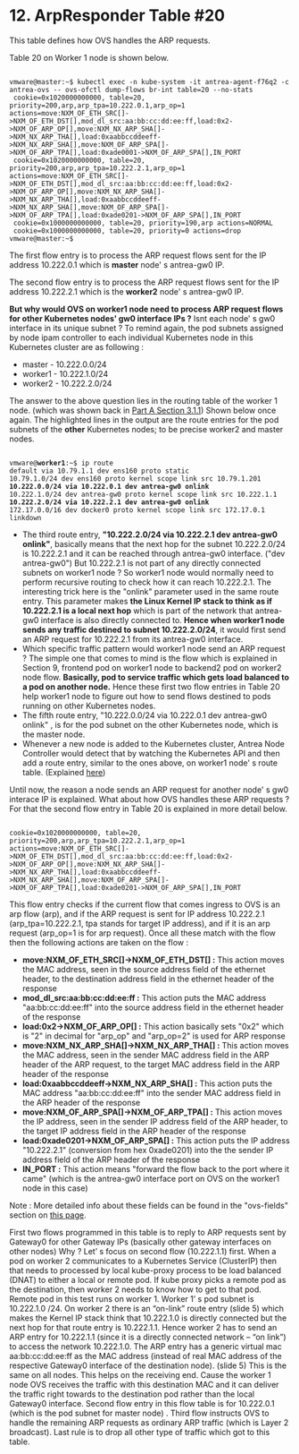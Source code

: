 # 12. ArpResponder Table #20

This table defines how OVS handles the ARP requests.

Table 20 on Worker 1 node is shown below.

<pre><code>
vmware@master:~$ kubectl exec -n kube-system -it antrea-agent-f76q2 -c antrea-ovs -- ovs-ofctl dump-flows br-int table=20 --no-stats
 cookie=0x1020000000000, table=20, priority=200,arp,arp_tpa=10.222.0.1,arp_op=1 actions=move:NXM_OF_ETH_SRC[]->NXM_OF_ETH_DST[],mod_dl_src:aa:bb:cc:dd:ee:ff,load:0x2->NXM_OF_ARP_OP[],move:NXM_NX_ARP_SHA[]->NXM_NX_ARP_THA[],load:0xaabbccddeeff->NXM_NX_ARP_SHA[],move:NXM_OF_ARP_SPA[]->NXM_OF_ARP_TPA[],load:0xade0001->NXM_OF_ARP_SPA[],IN_PORT
 cookie=0x1020000000000, table=20, priority=200,arp,arp_tpa=10.222.2.1,arp_op=1 actions=move:NXM_OF_ETH_SRC[]->NXM_OF_ETH_DST[],mod_dl_src:aa:bb:cc:dd:ee:ff,load:0x2->NXM_OF_ARP_OP[],move:NXM_NX_ARP_SHA[]->NXM_NX_ARP_THA[],load:0xaabbccddeeff->NXM_NX_ARP_SHA[],move:NXM_OF_ARP_SPA[]->NXM_OF_ARP_TPA[],load:0xade0201->NXM_OF_ARP_SPA[],IN_PORT
 cookie=0x1000000000000, table=20, priority=190,arp actions=NORMAL
 cookie=0x1000000000000, table=20, priority=0 actions=drop
vmware@master:~$ 
</code></pre>

The first flow entry is to process the ARP request flows sent for the IP address 10.222.0.1 which is **master** node' s antrea-gw0 IP. 

The second flow entry is to process the ARP request flows sent for the IP address 10.222.2.1 which is the **worker2** node' s antrea-gw0 IP. 

**But why would OVS on worker1 node need to process ARP request flows for other Kubernetes nodes' gw0 interface IPs ?** Isnt each node' s gw0 interface in its unique subnet ? To remind again, the pod subnets assigned by node ipam controller to each individual Kubernetes node in this Kubernetes cluster are as following : 

- master - 10.222.0.0/24
- worker1 - 10.222.1.0/24
- worker2 - 10.222.2.0/24

The answer to the above question lies in the routing table of the worker 1 node. (which was shown back in [Part A Section 3.1.1](https://github.com/dumlutimuralp/antrea-packet-walks/tree/master/part_a#311-worker-1)) Shown below once again. The highlighted lines in the output are the route entries for the pod subnets of the **other** Kubernetes nodes; to be precise worker2 and master nodes. 

<pre><code>
vmware@<b>worker1</b>:~$ ip route
default via 10.79.1.1 dev ens160 proto static
10.79.1.0/24 dev ens160 proto kernel scope link src 10.79.1.201
<b>10.222.0.0/24 via 10.222.0.1 dev antrea-gw0 onlink </b>
10.222.1.0/24 dev antrea-gw0 proto kernel scope link src 10.222.1.1
<b>10.222.2.0/24 via 10.222.2.1 dev antrea-gw0 onlink </b>
172.17.0.0/16 dev docker0 proto kernel scope link src 172.17.0.1 linkdown
</code></pre>

- The third route entry, **"10.222.2.0/24 via 10.222.2.1 dev antrea-gw0 onlink"**, basically means that the next hop for the subnet 10.222.2.0/24 is 10.222.2.1 and it can be reached through antrea-gw0 interface. ("dev antrea-gw0") But 10.222.2.1 is not part of any directly connected subnets on worker1 node ? So worker1 node would normally need to perform recursive routing to check how it can reach 10.222.2.1. The interesting trick here is the "onlink" parameter used in the same route entry. This parameter makes **the Linux Kernel IP stack to think as if 10.222.2.1 is a local next hop** which is part of the network that antrea-gw0 interface is also directly connected to. **Hence when worker1 node sends any traffic destined to subnet 10.222.2.0/24**, it would first send an ARP request for 10.222.2.1 from its antrea-gw0 interface.
- Which specific traffic pattern would worker1 node send an ARP request ? The simple one that comes to mind is the flow which is explained in Section 9, frontend pod on worker1 node to backend2 pod on worker2 node flow. **Basically, pod to service traffic which gets load balanced to a pod on another node.** Hence these first two flow entries in Table 20 help worker1 node to figure out how to send flows destined to pods running on other Kubernetes nodes.
- The fifth route entry, "10.222.0.0/24 via 10.222.0.1 dev antrea-gw0 onlink" , is for the pod subnet on the other Kubernetes node, which is the master node. 
- Whenever a new node is added to the Kubernetes cluster, Antrea Node Controller would detect that by watching the Kubernetes API and then add a route entry, similar to the ones above, on worker1 node' s route table. (Explained [here](https://github.com/vmware-tanzu/antrea/blob/master/docs/architecture.md#antrea-agent))

Until now, the reason a node sends an ARP request for another node' s gw0 interace IP is explained. What about how OVS handles these ARP requests ? For that the second flow entry in Table 20 is explained in more detail below.

<pre><code>
cookie=0x1020000000000, table=20, priority=200,arp,arp_tpa=10.222.2.1,arp_op=1 actions=move:NXM_OF_ETH_SRC[]->NXM_OF_ETH_DST[],mod_dl_src:aa:bb:cc:dd:ee:ff,load:0x2->NXM_OF_ARP_OP[],move:NXM_NX_ARP_SHA[]->NXM_NX_ARP_THA[],load:0xaabbccddeeff->NXM_NX_ARP_SHA[],move:NXM_OF_ARP_SPA[]->NXM_OF_ARP_TPA[],load:0xade0201->NXM_OF_ARP_SPA[],IN_PORT
</code></pre>

This flow entry checks if the current flow that comes ingress to OVS is an arp flow (arp), and if the ARP request is sent for IP address 10.222.2.1 (arp_tpa=10.222.2.1, tpa stands for target IP address), and if it is an arp request (arp_op=1 is for arp request). Once all these match with the flow then the following actions are taken on the flow : 

* <b>move:NXM_OF_ETH_SRC[]->NXM_OF_ETH_DST[] :</b> This action moves the MAC address, seen in the source address field of the ethernet header, to the destination address field in the ethernet header of the response
* <b>mod_dl_src:aa:bb:cc:dd:ee:ff :</b> This action puts the MAC address "aa:bb:cc:dd:ee:ff" into the source address field in the ethernet header of the response
* <b>load:0x2->NXM_OF_ARP_OP[] :</b> This action basically sets "0x2" which is "2" in decimal for "arp_op" and "arp_op=2" is used for ARP response
* <b>move:NXM_NX_ARP_SHA[]->NXM_NX_ARP_THA[] :</b> This action moves the MAC address, seen in the sender MAC address field in the ARP header of the ARP request, to the target MAC address field in the ARP header of the response 
* <b>load:0xaabbccddeeff->NXM_NX_ARP_SHA[] :</b> This action puts the MAC address "aa:bb:cc:dd:ee:ff" into the sender MAC address field in the ARP header of the response
* <b>move:NXM_OF_ARP_SPA[]->NXM_OF_ARP_TPA[] :</b> This action moves the IP address, seen in the sender IP address field of the ARP header, to the target IP address field in the ARP header of the response 
* <b>load:0xade0201->NXM_OF_ARP_SPA[] :</b> This action puts the IP address "10.222.2.1" (conversion from hex 0xade0201) into the the sender IP address field of the ARP header of the response 
* <b>IN_PORT :</b> This action means "forward the flow back to the port where it came" (which is the antrea-gw0 interface port on OVS on the worker1 node in this case)

Note : More detailed info about these fields can be found in the "ovs-fields" section on [this page](https://docs.openvswitch.org/en/latest/ref/?highlight=fields#man-pages).


First two flows programmed in this table is to reply to ARP requests sent by Gateway0 for other Gateway IPs (basically other gateway interfaces on other nodes) Why ? Let’ s focus on second flow (10.222.1.1) first.  When a pod on worker 2 communicates to a Kubernetes Service (ClusterIP) then that needs to processed by local kube-proxy process to be load balanced (DNAT) to either a local or remote pod. If kube proxy picks a remote pod as the destination, then worker 2 needs to know how to get to that pod. Remote pod in this test runs on worker 1. Worker 1’ s pod subnet is 10.222.1.0 /24. On worker 2 there is an “on-link” route entry (slide 5) which makes the Kernel IP stack think that 10.222.1.0 is directly connected but the next hop for that route entry is 10.222.1.1. Hence worker 2 has to send an ARP entry for 10.222.1.1 (since it is a directly connected network – “on link”) to access the network 10.222.1.0. The ARP entry has a generic virtual mac aa:bb:cc:dd:ee:ff as the MAC address (instead of real MAC address of the respective Gateway0 interface of the destination node). (slide 5) This is the same on all nodes. This helps on the receiving end. Cause the worker 1 node OVS receives the traffic with this destination MAC and it can deliver the traffic right towards to the destination pod rather than the local Gateway0 interface.
Second flow entry in this flow table is for 10.222.0.1 (which is the pod subnet for master node) . Third flow instructs OVS to handle the remaining ARP requests as ordinary ARP traffic (which is Layer 2 broadcast).  Last rule is to drop all other type of traffic which got to this table. 
